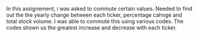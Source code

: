 In this assignement, i was asked to commute certain values. Needed to find out the the yearly change between each ticker, percentage cahnge and total stock volume. I was able to commute this using various codes. The codes shown us the greatest increase and decrease with each ticker.
